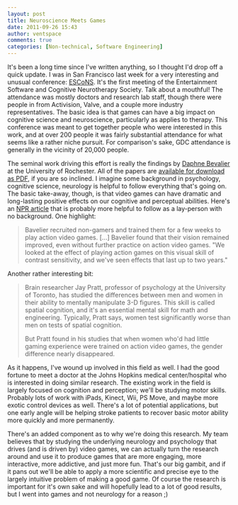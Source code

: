 ```yaml
---
layout: post
title: Neuroscience Meets Games
date: 2011-09-26 15:43
author: ventspace
comments: true
categories: [Non-technical, Software Engineering]
---
```

It's been a long time since I've written anything, so I thought I'd drop off a quick update. I was in San Francisco last week for a very interesting and unusual conference: <a href="http://escons.org/">ESCoNS</a>. It's the first meeting of the Entertainment Software and Cognitive Neurotherapy Society. Talk about a mouthful! The attendance was mostly doctors and research lab staff, though there were people in from Activision, Valve, and a couple more industry representatives. The basic idea is that games can have a big impact on cognitive science and neuroscience, particularly as applies to therapy. This conference was meant to get together people who were interested in this work, and at over 200 people it was fairly substantial attendance for what seems like a rather niche pursuit. For comparison's sake, GDC attendance is generally in the vicinity of 20,000 people.

The seminal work driving this effort is really the findings by <a href="http://www.bcs.rochester.edu/people/daphne/">Daphne Bevalier</a> at the University of Rochester. All of the papers are <a href="http://www.bcs.rochester.edu/people/daphne/publications.html">available for download as PDF</a>, if you are so inclined. I imagine some background in psychology, cognitive science, neurology is helpful to follow everything that's going on. The basic take-away, though, is that video games can have dramatic and long-lasting positive effects on our cognitive and perceptual abilities. Here's an <a href="http://www.npr.org/2010/12/20/132077565/video-games-boost-brain-power-multitasking-skills">NPR article</a> that is probably more helpful to follow as a lay-person with no background. One highlight:
<blockquote>Bavelier recruited non-gamers and trained them for a few weeks to play action video games. [...] Bavelier found that their vision remained improved, even without further practice on action video games. "We looked at the effect of playing action games on this visual skill of contrast sensitivity, and we've seen effects that last up to two years."</blockquote>
Another rather interesting bit:
<blockquote>Brain researcher Jay Pratt, professor of psychology at the University of Toronto, has studied the differences between men and women in their ability to mentally manipulate 3-D figures. This skill is called spatial cognition, and it's an essential mental skill for math and engineering. Typically, Pratt says, women test significantly worse than men on tests of spatial cognition.

But Pratt found in his studies that when women who'd had little gaming experience were trained on action video games, the gender difference nearly disappeared.</blockquote>
As it happens, I've wound up involved in this field as well. I had the good fortune to meet a doctor at the Johns Hopkins medical center/hospital who is interested in doing similar research. The existing work in the field is largely focused on cognition and perception; we'll be studying motor skills. Probably lots of work with iPads, Kinect, Wii, PS Move, and maybe more exotic control devices as well. There's a lot of potential applications, but one early angle will be helping stroke patients to recover basic motor ability more quickly and more permanently.

There's an added component as to why we're doing this research. My team believes that by studying the underlying neurology and psychology that drives (and is driven by) video games, we can actually turn the research around and use it to produce games that are more engaging, more interactive, more addictive, and just more fun. That's our big gambit, and if it pans out we'll be able to apply a more scientific and precise eye to the largely intuitive problem of making a good game. Of course the research is important for it's own sake and will hopefully lead to a lot of good results, but I went into games and not neurology for a reason ;)
